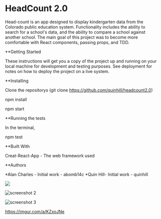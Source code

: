 # HeadCount 2.0

Head-count is an app designed to display kindergarten data from the Colorado public education system. Functionality includes the ability to search for a school's data, and the ability to compare a school against another school. The main goal of this project was to become more comfortable with React components, passing props, and TDD. 


**Getting Started

These instructions will get you a copy of the project up and running on your local machine for development and testing purposes. See deployment for notes on how to deploy the project on a live system.

**Installing

Clone the repositorys (git clone https://github.com/quinhill/headcount2.0)

npm install

npm start

**Running the tests

In the terminal,

npm test

**Built With

Creat-React-App - The web framework used

**Authors

*Alan Charles - Initial work - abomb14c *Quin Hill- Initial work - quinhill

![](https://imgur.com/a/KZxoJNe)

![screenshot 2](src/assets/headcount-screen-shot-2.png)

![screenshot 3](src/assets/headcount-screen-shot-3.png)

https://imgur.com/a/KZxoJNe
